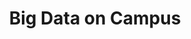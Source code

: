 ---
title: Big Data on Campus
source: http://ift.tt/PHlFeo
image: http://ift.tt/1tKzT0z
categories: articles
---